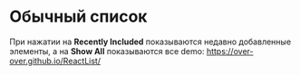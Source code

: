 # Обычный список
При нажатии на **Recently Included** показываются недавно добавленные элементы, а на **Show All** показываются все
demo:
https://over-over.github.io/ReactList/
